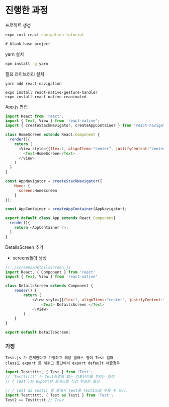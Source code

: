 # 진행한 과정

프로젝트 생성
``` cmd
expo init react-navigation-tutorial

# blank base project
```

yarn 설치
``` cmd
npm install -g yarn
```

필요 라이브러리 설치
``` yarn
yarn add react-navigation

expo install react-native-gesture-handler
expo install react-native-reanimated
```

App.js 편집
``` javascript
import React from 'react';
import { Text, View } from 'react-native';
import { createStackNavigator, createAppContainer } from 'react-navigation';

class HomeScreen extends React.Component {
  render(){
    return (
      <View style={{flex:1, alignItems:"center", justifyContent:"center"}}>
        <Text>HomeScreen</Text>
      </View>
    )
  }
}

const AppNavigator = createStackNavigator({
    Home: {
      screen:HomeScreen
    }
});

const AppContainer = createAppContainer(AppNavigator);

export default class App extends React.Component{
  render(){
    return <AppContainer />;
  }
}
```

DetailsScreen 추가
- screens폴더 생성
``` javascript
// ./screens/DetailsScreen.js
import React, { Component } from 'react'
import { Text, View } from 'react-native'

class DetailsScreen extends Component {
    render() {
        return (
            <View style={{flex:1, alignItems:"center", justifyContent:"center", backgroundColor:"skyblue"}}>
                <Text> DetailsScreen </Text>
            </View>
        )
    }
}

export default DetailsScreen;
```

### 가정

    Test.js 가 존재한다고 가정하고 해당 클래스 명이 Test 일때
    class도 export 를 해주고 끝단에서 export default 해줄경우

``` javascript
import Testttttt, { Test } from 'Test';
// 'Testttttt' 는 Test파일에 있는 컴포넌트를 부르는 호칭
// { Test }는 export한 클래스를 직접 부르는 호칭
```

``` javascript
// { Test as Test1} 을 통해서 Test를 Test1으로 부를 수 있다.
import Testttttt, { Test as Test1 } from 'Test';
Test2 == Testttttt // True
```